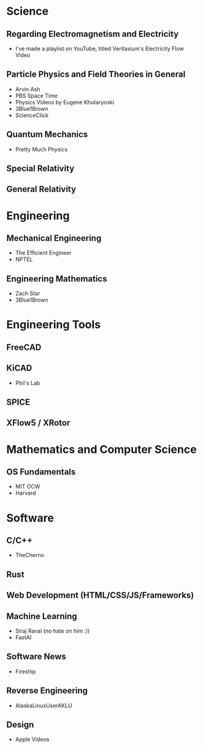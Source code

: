# Science
## Regarding Electromagnetism and Electricity
- I've made a playlist on YouTube, titled Veritasium's Electricity Flow Video
## Particle Physics and Field Theories in General
- Arvin Ash
- PBS Space Time
- Physics Videos by Eugene Khutaryoski
- 3Blue1Brown
- ScienceClick
## Quantum Mechanics
- Pretty Much Physics
## Special Relativity
## General Relativity

# Engineering
## Mechanical Engineering
- The Efficient Engineer
- NPTEL
## Engineering Mathematics
- Zach Star
- 3Blue1Brown
# Engineering Tools
## FreeCAD

## KiCAD
- Phil's Lab
## SPICE

## XFlow5 / XRotor

# Mathematics and Computer Science
## OS Fundamentals
- MIT OCW
- Harvard
# Software
## C/C++
- TheCherno
## Rust

## Web Development (HTML/CSS/JS/Frameworks)

## Machine Learning
- Siraj Raval (no hate on him :))
- FastAI
## Software News
- Fireship
## Reverse Engineering
- AlaskaLinuxUserAKLU
## Design
- Apple Videos